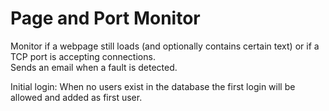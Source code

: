 # Page and Port Monitor

Monitor if a webpage still loads (and optionally contains certain text) or if a TCP port is accepting connections.  
Sends an email when a fault is detected.

Initial login: When no users exist in the database the first login will be allowed and added as first user.
